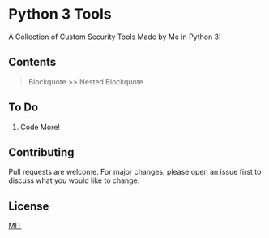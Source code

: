 # Python 3 Tools #

A Collection of Custom Security Tools Made by Me in Python 3!

## Contents ##
> Blockquote
          >> Nested Blockquote

## To Do ## 

1. Code More!

## Contributing ## 

Pull requests are welcome. For major changes, please open an issue first to discuss what you would like to change.

## License ## 

[MIT](https://choosealicense.com/licenses/mit/)
